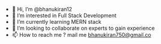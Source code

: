 - 👋 Hi, I’m @bhanukiran12
- 👀 I’m interested in Full Stack Development
- 🌱 I’m currently learning MERN stack
- 💞️ I’m looking to collaborate on experts to gain experience
- 📫 How to reach me ?  mail me bhanukiran750@gmail.co

<!---
bhanukiran12/bhanukiran12 is a ✨ special ✨ repository because its `README.md` (this file) appears on your GitHub profile.
You can click the Preview link to take a look at your changes.
--->

